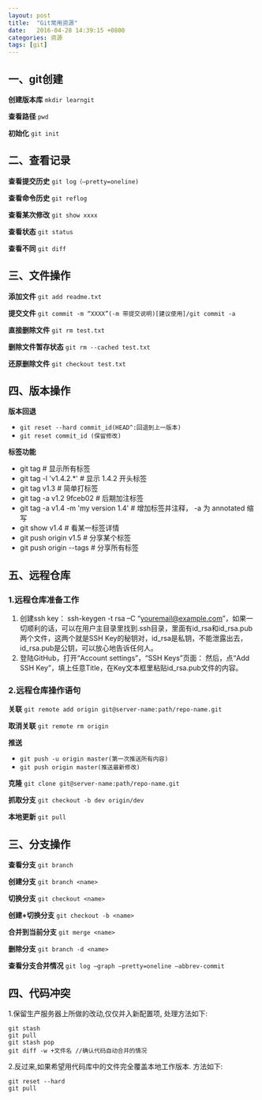 ```yaml
---
layout: post
title:  "Git常用资源"
date:   2016-04-28 14:39:15 +0800
categories: 资源 
tags: [git]
---
```

## 一、git创建
**创建版本库** `mkdir learngit`

**查看路径** `pwd`

**初始化** `git init`

## 二、查看记录
**查看提交历史** `git log（–pretty=oneline)`

**查看命令历史** `git reflog`

**查看某次修改** `git show xxxx`

**查看状态** `git status`

**查看不同** `git diff`

## 三、文件操作

**添加文件** `git add readme.txt`

**提交文件** `git commit -m “XXXX”(-m 带提交说明)[建议使用]/git commit -a`

**直接删除文件** `git rm test.txt`

**删除文件暂存状态** `git rm --cached test.txt`

**还原删除文件** `git checkout test.txt`

## 四、版本操作
**版本回退** 

* `git reset --hard commit_id(HEAD^:回退到上一版本)`
* `git reset commit_id (保留修改)`

**标签功能**

* git tag # 显示所有标签
* git tag -l 'v1.4.2.*' # 显示 1.4.2 开头标签
* git tag v1.3 # 简单打标签   
* git tag -a v1.2 9fceb02 # 后期加注标签
* git tag -a v1.4 -m 'my version 1.4' # 增加标签并注释， -a 为 annotated 缩写
* git show v1.4 # 看某一标签详情
* git push origin v1.5 # 分享某个标签
* git push origin --tags # 分享所有标签

## 五、远程仓库

### 1.远程仓库准备工作
1. 创建ssh key： ssh-keygen -t rsa –C “youremail@example.com”，如果一切顺利的话，可以在用户主目录里找到.ssh目录，里面有id_rsa和id_rsa.pub两个文件，这两个就是SSH Key的秘钥对，id_rsa是私钥，不能泄露出去，id_rsa.pub是公钥，可以放心地告诉任何人。
2. 登陆GitHub，打开“Account settings”，“SSH Keys”页面：
然后，点“Add SSH Key”，填上任意Title，在Key文本框里粘贴id_rsa.pub文件的内容。

### 2.远程仓库操作语句
**关联** `git remote add origin git@server-name:path/repo-name.git`

**取消关联** `git remote rm origin`

**推送** 

* `git push -u origin master(第一次推送所有内容)`
* `git push origin master(推送最新修改)`

**克隆** `git clone git@server-name:path/repo-name.git`

**抓取分支** `git checkout -b dev origin/dev`

**本地更新** `git pull`

## 三、分支操作
**查看分支**  `git branch`

**创建分支** `git branch <name>`

**切换分支** `git checkout <name>`

**创建+切换分支** `git checkout -b <name>`

**合并到当前分支** `git merge <name>`

**删除分支** `git branch -d <name>`

**查看分支合并情况** `git log –graph –pretty=oneline –abbrev-commit`

## 四、代码冲突
1.保留生产服务器上所做的改动,仅仅并入新配置项, 处理方法如下:

```    
git stash
git pull
git stash pop
git diff -w +文件名 //确认代码自动合并的情况
```

2.反过来,如果希望用代码库中的文件完全覆盖本地工作版本. 方法如下:

```
git reset --hard
git pull
```
